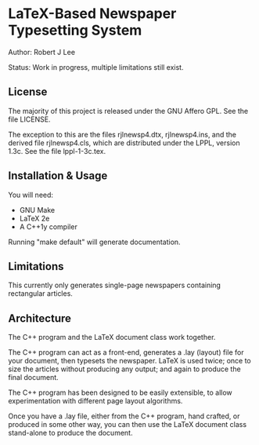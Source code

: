 LaTeX-Based Newspaper Typesetting System
========================================

Author: Robert J Lee

Status: Work in progress, multiple limitations still exist.


License
-------

The majority of this project is released under the GNU Affero GPL. See
the file LICENSE.

The exception to this are the files rjlnewsp4.dtx, rjlnewsp4.ins, and
the derived file rjlnewsp4.cls, which are distributed under the LPPL,
version 1.3c. See the file lppl-1-3c.tex.


Installation & Usage
--------------------

You will need:

* GNU Make
* LaTeX 2e
* A C++1y compiler

Running "make default" will generate documentation.


Limitations
-----------

This currently only generates single-page newspapers containing
rectangular articles.


Architecture
------------

The C++ program and the LaTeX document class work together.

The C++ program can act as a front-end, generates a .lay (layout) file
for your document, then typesets the newspaper. LaTeX is used twice;
once to size the articles without producing any output; and again to
produce the final document.

The C++ program has been designed to be easily extensible, to allow
experimentation with different page layout algorithms.

Once you have a .lay file, either from the C++ program, hand crafted,
or produced in some other way, you can then use the LaTeX document
class stand-alone to produce the document.
